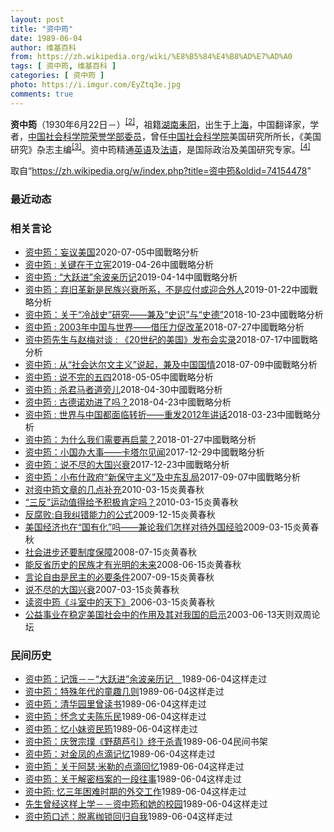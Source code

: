 ```yaml
---
layout: post
title: "资中筠"
date: 1989-06-04
author: 维基百科
from: https://zh.wikipedia.org/wiki/%E8%B5%84%E4%B8%AD%E7%AD%A0
tags: [ 资中筠, 维基百科 ]
categories: [ 资中筠 ]
photo: https://i.imgur.com/EyZtq3e.jpg
comments: true
---
```

<div class="mw-parser-output">
<p><b>资中筠</b>（1930年6月22日<span class="useeditintro" title="Template:BLP editintro">－</span>）<sup id="cite_ref-2" class="reference"><a href="#cite_note-2">[2]</a></sup>，祖籍<a href="/wiki/%E6%B9%96%E5%8D%97" class="mw-redirect" title="湖南">湖南</a><a href="/wiki/%E8%80%92%E9%98%B3" class="mw-redirect" title="耒阳">耒阳</a>，出生于<a href="/wiki/%E4%B8%8A%E6%B5%B7" class="mw-redirect" title="上海">上海</a>，中国翻译家，学者，<a href="/wiki/%E4%B8%AD%E5%9B%BD%E7%A4%BE%E4%BC%9A%E7%A7%91%E5%AD%A6%E9%99%A2%E8%8D%A3%E8%AA%89%E5%AD%A6%E9%83%A8%E5%A7%94%E5%91%98" class="mw-redirect" title="中国社会科学院荣誉学部委员">中国社会科学院荣誉学部委员</a>，曾任<a href="/wiki/%E4%B8%AD%E5%9B%BD%E7%A4%BE%E4%BC%9A%E7%A7%91%E5%AD%A6%E9%99%A2" title="中国社会科学院">中国社会科学院</a>美国研究所所长，《美国研究》杂志主编<sup id="cite_ref-3" class="reference"><a href="#cite_note-3">[3]</a></sup>。资中筠精通<a href="/wiki/%E8%8B%B1%E8%AF%AD" title="英语">英语</a>及<a href="/wiki/%E6%B3%95%E8%AF%AD" title="法语">法语</a>，是国际政治及美国研究专家。<sup id="cite_ref-4" class="reference"><a href="#cite_note-4">[4]</a></sup>
</p>
</div><!--esi <esi:include src="/esitest-fa8a495983347898/content" /> --><noscript><img src="//zh.wikipedia.org/wiki/Special:CentralAutoLogin/start?type=1x1" alt="" title="" width="1" height="1" style="border: none; position: absolute;"></noscript>
<div class="printfooter" data-nosnippet="">取自“<a dir="ltr" href="https://zh.wikipedia.org/w/index.php?title=资中筠&amp;oldid=74154478">https://zh.wikipedia.org/w/index.php?title=资中筠&amp;oldid=74154478</a>”</div><div id="recent-news"><h3>最近动态</h3><ul></ul></div><div id="open-opinion"><h3>相关言论</h3><ul><li><a href="https://nodebe4.github.io/opinion/2020-07-05/%E8%B5%84%E4%B8%AD%E7%AD%A0-%E5%A6%84%E8%AE%AE%E7%BE%8E%E5%9B%BD/" title="资中筠">资中筠：妄议美国</a><time>2020-07-05</time><a class="tag">中國戰略分析</a></li>
<li><a href="https://nodebe4.github.io/opinion/2019-04-26/%E8%B5%84%E4%B8%AD%E7%AD%A0-%E5%85%B3%E9%94%AE%E5%9C%A8%E4%BA%8E%E7%AB%8B%E5%AE%AA/" title="资中筠">资中筠 : 关键在于立宪</a><time>2019-04-26</time><a class="tag">中國戰略分析</a></li>
<li><a href="https://nodebe4.github.io/opinion/2019-04-14/%E8%B5%84%E4%B8%AD%E7%AD%A0-%E5%A4%A7%E8%B7%83%E8%BF%9B-%E4%BD%99%E6%B3%A2%E4%BA%B2%E5%8E%86%E8%AE%B0/" title="资中筠">资中筠 : “大跃进”余波亲历记</a><time>2019-04-14</time><a class="tag">中國戰略分析</a></li>
<li><a href="https://nodebe4.github.io/opinion/2019-01-22/%E8%B5%84%E4%B8%AD%E7%AD%A0-%E5%BC%83%E6%97%A7%E9%9D%A9%E6%96%B0%E6%98%AF%E6%B0%91%E6%97%8F%E5%85%B4%E8%A1%B0%E6%89%80%E7%B3%BB-%E4%B8%8D%E6%98%AF%E5%BA%94%E4%BB%98%E6%88%96%E8%BF%8E%E5%90%88%E5%A4%96%E4%BA%BA/" title="资中筠">资中筠：弃旧革新是民族兴衰所系，不是应付或迎合外人</a><time>2019-01-22</time><a class="tag">中國戰略分析</a></li>
<li><a href="https://nodebe4.github.io/opinion/2018-10-23/%E8%B5%84%E4%B8%AD%E7%AD%A0-%E5%85%B3%E4%BA%8E-%E5%86%B7%E6%88%98%E5%8F%B2-%E7%A0%94%E7%A9%B6-%E5%85%BC%E5%8F%8A-%E5%8F%B2%E8%AF%86-%E4%B8%8E-%E5%8F%B2%E5%BE%B7/" title="资中筠">资中筠：关于“冷战史”研究——兼及“史识”与“史德”</a><time>2018-10-23</time><a class="tag">中國戰略分析</a></li>
<li><a href="https://nodebe4.github.io/opinion/2018-07-27/%E8%B5%84%E4%B8%AD%E7%AD%A0-2003%E5%B9%B4%E4%B8%AD%E5%9B%BD%E4%B8%8E%E4%B8%96%E7%95%8C-%E5%80%9F%E5%8E%8B%E5%8A%9B%E4%BF%83%E6%94%B9%E9%9D%A9/" title="资中筠">资中筠 : 2003年中国与世界——借压力促改革</a><time>2018-07-27</time><a class="tag">中國戰略分析</a></li>
<li><a href="https://nodebe4.github.io/opinion/2018-07-17/%E8%B5%84%E4%B8%AD%E7%AD%A0%E5%85%88%E7%94%9F%E4%B8%8E%E8%B5%B5%E6%A2%85%E5%AF%B9%E8%B0%88-20%E4%B8%96%E7%BA%AA%E7%9A%84%E7%BE%8E%E5%9B%BD-%E5%8F%91%E5%B8%83%E4%BC%9A%E5%AE%9E%E5%BD%95/" title="">资中筠先生与赵梅对谈 : 《20世纪的美国》发布会实录</a><time>2018-07-17</time><a class="tag">中國戰略分析</a></li>
<li><a href="https://nodebe4.github.io/opinion/2018-07-09/%E8%B5%84%E4%B8%AD%E7%AD%A0-%E4%BB%8E-%E7%A4%BE%E4%BC%9A%E8%BE%BE%E5%B0%94%E6%96%87%E4%B8%BB%E4%B9%89-%E8%AF%B4%E8%B5%B7-%E5%85%BC%E5%8F%8A%E4%B8%AD%E5%9B%BD%E5%9B%BD%E6%83%85/" title="资中筠">资中筠 : 从“社会达尔文主义”说起，兼及中国国情</a><time>2018-07-09</time><a class="tag">中國戰略分析</a></li>
<li><a href="https://nodebe4.github.io/opinion/2018-05-05/%E8%B5%84%E4%B8%AD%E7%AD%A0-%E8%AF%B4%E4%B8%8D%E5%AE%8C%E7%9A%84%E4%BA%94%E5%9B%9B/" title="资中筠">资中筠 : 说不完的五四</a><time>2018-05-05</time><a class="tag">中國戰略分析</a></li>
<li><a href="https://nodebe4.github.io/opinion/2018-04-30/%E8%B5%84%E4%B8%AD%E7%AD%A0-%E6%9D%80%E5%90%9B%E9%A9%AC%E8%80%85%E9%81%93%E6%97%81%E5%84%BF/" title="资中筠">资中筠 : 杀君马者道旁儿</a><time>2018-04-30</time><a class="tag">中國戰略分析</a></li>
<li><a href="https://nodebe4.github.io/opinion/2018-04-23/%E8%B5%84%E4%B8%AD%E7%AD%A0-%E5%8F%A4%E5%BE%B7%E8%AF%BA%E5%8A%9D%E8%BF%9B%E4%BA%86%E5%90%97/" title="资中筠">资中筠 : 古德诺劝进了吗？</a><time>2018-04-23</time><a class="tag">中國戰略分析</a></li>
<li><a href="https://nodebe4.github.io/opinion/2018-03-23/%E8%B5%84%E4%B8%AD%E7%AD%A0-%E4%B8%96%E7%95%8C%E4%B8%8E%E4%B8%AD%E5%9B%BD%E9%83%BD%E9%9D%A2%E4%B8%B4%E8%BD%AC%E6%8A%98-%E9%87%8D%E5%8F%912012%E5%B9%B4%E8%AE%B2%E8%AF%9D/" title="资中筠">资中筠 : 世界与中国都面临转折——重发2012年讲话</a><time>2018-03-23</time><a class="tag">中國戰略分析</a></li>
<li><a href="https://nodebe4.github.io/opinion/2018-01-27/%E8%B5%84%E4%B8%AD%E7%AD%A0-%E4%B8%BA%E4%BB%80%E4%B9%88%E6%88%91%E4%BB%AC%E9%9C%80%E8%A6%81%E5%86%8D%E5%90%AF%E8%92%99/" title="资中筠">资中筠：为什么我们需要再启蒙？</a><time>2018-01-27</time><a class="tag">中國戰略分析</a></li>
<li><a href="https://nodebe4.github.io/opinion/2017-12-29/%E8%B5%84%E4%B8%AD%E7%AD%A0-%E5%B0%8F%E5%9B%BD%E5%8A%9E%E5%A4%A7%E4%BA%8B-%E5%8D%A1%E5%A1%94%E5%B0%94%E8%A7%81%E9%97%BB/" title="资中筠">资中筠：小国办大事——卡塔尔见闻</a><time>2017-12-29</time><a class="tag">中國戰略分析</a></li>
<li><a href="https://nodebe4.github.io/opinion/2017-12-23/%E8%B5%84%E4%B8%AD%E7%AD%A0-%E8%AF%B4%E4%B8%8D%E5%B0%BD%E7%9A%84%E5%A4%A7%E5%9B%BD%E5%85%B4%E8%A1%B0/" title="资中筠">资中筠：说不尽的大国兴衰</a><time>2017-12-23</time><a class="tag">中國戰略分析</a></li>
<li><a href="https://nodebe4.github.io/opinion/2017-09-07/%E8%B5%84%E4%B8%AD%E7%AD%A0-%E5%B0%8F%E5%B8%83%E4%BB%80%E6%94%BF%E5%BA%9C-%E6%96%B0%E4%BF%9D%E5%AE%88%E4%B8%BB%E4%B9%89-%E5%8F%8A%E4%B8%AD%E4%B8%9C%E4%B9%B1%E5%B1%80/" title="资中筠">资中筠：小布什政府“新保守主义”及中东乱局</a><time>2017-09-07</time><a class="tag">中國戰略分析</a></li>
<li><a href="https://nodebe4.github.io/opinion/2010-03-15/%E5%AF%B9%E8%B5%84%E4%B8%AD%E7%AD%A0%E6%96%87%E7%AB%A0%E7%9A%84%E5%87%A0%E7%82%B9%E8%A1%A5%E5%85%85/" title="何 方">对资中筠文章的几点补充</a><time>2010-03-15</time><a class="tag">炎黄春秋</a></li>
<li><a href="https://nodebe4.github.io/opinion/2010-03-15/%E4%B8%89%E5%8F%8D-%E8%BF%90%E5%8A%A8%E5%80%BC%E5%BE%97%E7%BB%99%E4%BA%88%E7%A7%AF%E6%9E%81%E8%82%AF%E5%AE%9A%E5%90%97/" title="资中筠">“三反”运动值得给予积极肯定吗？</a><time>2010-03-15</time><a class="tag">炎黄春秋</a></li>
<li><a href="https://nodebe4.github.io/opinion/2009-12-15/%E5%8F%8D%E8%85%90%E8%B4%A5%E8%87%AA%E6%88%91%E7%BA%A0%E9%94%99%E8%83%BD%E5%8A%9B%E7%9A%84%E5%85%AC%E5%BC%8F/" title="资中筠">反腐败:自我纠错能力的公式</a><time>2009-12-15</time><a class="tag">炎黄春秋</a></li>
<li><a href="https://nodebe4.github.io/opinion/2009-03-15/%E7%BE%8E%E5%9B%BD%E7%BB%8F%E6%B5%8E%E4%B9%9F%E5%9C%A8-%E5%9B%BD%E6%9C%89%E5%8C%96-%E5%90%97-%E5%85%BC%E8%AE%BA%E6%88%91%E4%BB%AC%E6%80%8E%E6%A0%B7%E5%AF%B9%E5%BE%85%E5%A4%96%E5%9B%BD%E7%BB%8F%E9%AA%8C/" title="资中筠">美国经济也在“国有化”吗——兼论我们怎样对待外国经验</a><time>2009-03-15</time><a class="tag">炎黄春秋</a></li>
<li><a href="https://nodebe4.github.io/opinion/2008-07-15/%E7%A4%BE%E4%BC%9A%E8%BF%9B%E6%AD%A5%E8%BF%98%E8%A6%81%E5%88%B6%E5%BA%A6%E4%BF%9D%E9%9A%9C/" title="资中筠">社会进步还要制度保障</a><time>2008-07-15</time><a class="tag">炎黄春秋</a></li>
<li><a href="https://nodebe4.github.io/opinion/2008-06-15/%E8%83%BD%E5%8F%8D%E7%9C%81%E5%8E%86%E5%8F%B2%E7%9A%84%E6%B0%91%E6%97%8F%E6%89%8D%E6%9C%89%E5%85%89%E6%98%8E%E7%9A%84%E6%9C%AA%E6%9D%A5/" title="资中筠">能反省历史的民族才有光明的未来</a><time>2008-06-15</time><a class="tag">炎黄春秋</a></li>
<li><a href="https://nodebe4.github.io/opinion/2007-09-15/%E8%A8%80%E8%AE%BA%E8%87%AA%E7%94%B1%E6%98%AF%E6%B0%91%E4%B8%BB%E7%9A%84%E5%BF%85%E8%A6%81%E6%9D%A1%E4%BB%B6/" title="资中筠">言论自由是民主的必要条件</a><time>2007-09-15</time><a class="tag">炎黄春秋</a></li>
<li><a href="https://nodebe4.github.io/opinion/2007-03-15/%E8%AF%B4%E4%B8%8D%E5%B0%BD%E7%9A%84%E5%A4%A7%E5%9B%BD%E5%85%B4%E8%A1%B0/" title="资中筠">说不尽的大国兴衰</a><time>2007-03-15</time><a class="tag">炎黄春秋</a></li>
<li><a href="https://nodebe4.github.io/opinion/2006-03-15/%E8%AF%BB%E8%B5%84%E4%B8%AD%E7%AD%A0-%E6%96%97%E5%AE%A4%E4%B8%AD%E7%9A%84%E5%A4%A9%E4%B8%8B/" title="朱尚同">读资中筠《斗室中的天下》</a><time>2006-03-15</time><a class="tag">炎黄春秋</a></li>
<li><a href="https://nodebe4.github.io/opinion/2003-06-13/%E5%85%AC%E7%9B%8A%E4%BA%8B%E4%B8%9A%E5%9C%A8%E7%A8%B3%E5%AE%9A%E7%BE%8E%E5%9B%BD%E7%A4%BE%E4%BC%9A%E4%B8%AD%E7%9A%84%E4%BD%9C%E7%94%A8%E5%8F%8A%E5%85%B6%E5%AF%B9%E6%88%91%E5%9B%BD%E7%9A%84%E5%90%AF%E7%A4%BA/" title="资中筠">公益事业在稳定美国社会中的作用及其对我国的启示</a><time>2003-06-13</time><a class="tag">天则双周论坛</a></li>
</ul></div><div id="mjls-record"><h3>民间历史</h3><ul><li><a href="https://nodebe4.github.io/mjlsh/1989-06-04/%E8%B5%84%E4%B8%AD%E7%AD%A0-%E8%AE%B0%E9%A5%BF-%E5%A4%A7%E8%B7%83%E8%BF%9B-%E4%BD%99%E6%B3%A2%E4%BA%B2%E5%8E%86%E8%AE%B0/" title="资中筠">资中筠：记饿－－“大跃进”余波亲历记　</a><time>1989-06-04</time><a class="tag">这样走过</a></li>
<li><a href="https://nodebe4.github.io/mjlsh/1989-06-04/%E8%B5%84%E4%B8%AD%E7%AD%A0-%E7%89%B9%E6%AE%8A%E5%B9%B4%E4%BB%A3%E7%9A%84%E7%AB%A5%E8%B6%A3%E5%87%A0%E5%88%99/" title="资中筠">资中筠：特殊年代的童趣几则</a><time>1989-06-04</time><a class="tag">这样走过</a></li>
<li><a href="https://nodebe4.github.io/mjlsh/1989-06-04/%E8%B5%84%E4%B8%AD%E7%AD%A0-%E6%B8%85%E5%8D%8E%E5%9B%AD%E9%87%8C%E6%9B%BE%E8%AF%BB%E4%B9%A6/" title="资中筠">资中筠：清华园里曾读书</a><time>1989-06-04</time><a class="tag">这样走过</a></li>
<li><a href="https://nodebe4.github.io/mjlsh/1989-06-04/%E8%B5%84%E4%B8%AD%E7%AD%A0-%E6%80%80%E5%BF%B5%E4%B8%88%E5%A4%AB%E9%99%88%E4%B9%90%E6%B0%91/" title="资中筠">资中筠：怀念丈夫陈乐民</a><time>1989-06-04</time><a class="tag">这样走过</a></li>
<li><a href="https://nodebe4.github.io/mjlsh/1989-06-04/%E8%B5%84%E4%B8%AD%E7%AD%A0-%E5%BF%86%E5%B0%8F%E5%A6%B9%E8%B5%84%E6%B0%91%E7%AD%A0/" title="资中筠">资中筠：忆小妹资民筠</a><time>1989-06-04</time><a class="tag">这样走过</a></li>
<li><a href="https://nodebe4.github.io/mjlsh/1989-06-04/%E8%B5%84%E4%B8%AD%E7%AD%A0-%E5%BA%86%E8%B4%BA%E5%AE%97%E7%92%9E-%E9%87%8E%E8%91%AB%E8%8A%A6%E5%BC%95-%E7%BB%88%E4%BA%8E%E6%9D%80%E9%9D%92/" title="资中筠">资中筠：庆贺宗璞《野葫芦引》终于杀青</a><time>1989-06-04</time><a class="tag">民间书架</a></li>
<li><a href="https://nodebe4.github.io/mjlsh/1989-06-04/%E8%B5%84%E4%B8%AD%E7%AD%A0-%E5%AF%B9%E9%87%91%E5%87%A4%E7%9A%84%E7%82%B9%E6%BB%B4%E8%AE%B0%E5%BF%86/" title="资中筠">资中筠：对金凤的点滴记忆</a><time>1989-06-04</time><a class="tag">这样走过</a></li>
<li><a href="https://nodebe4.github.io/mjlsh/1989-06-04/%E8%B5%84%E4%B8%AD%E7%AD%A0-%E5%85%B3%E4%BA%8E%E9%98%BF%E7%91%9F-%E7%B1%B3%E5%8B%92%E7%9A%84%E7%82%B9%E6%BB%B4%E5%9B%9E%E5%BF%86/" title="资中筠">资中筠：关于阿瑟·米勒的点滴回忆</a><time>1989-06-04</time><a class="tag">这样走过</a></li>
<li><a href="https://nodebe4.github.io/mjlsh/1989-06-04/%E8%B5%84%E4%B8%AD%E7%AD%A0-%E5%85%B3%E4%BA%8E%E8%A7%A3%E5%AF%86%E6%A1%A3%E6%A1%88%E7%9A%84%E4%B8%80%E6%AE%B5%E5%BE%80%E4%BA%8B/" title="资中筠">资中筠：关于解密档案的一段往事</a><time>1989-06-04</time><a class="tag">这样走过</a></li>
<li><a href="https://nodebe4.github.io/mjlsh/1989-06-04/%E8%B5%84%E4%B8%AD%E7%AD%A0-%E5%BF%86%E4%B8%89%E5%B9%B4%E5%9B%B0%E9%9A%BE%E6%97%B6%E6%9C%9F%E7%9A%84%E5%A4%96%E4%BA%A4%E5%B7%A5%E4%BD%9C/" title="">资中筠: 忆三年困难时期的外交工作</a><time>1989-06-04</time><a class="tag">这样走过</a></li>
<li><a href="https://nodebe4.github.io/mjlsh/1989-06-04/%E5%85%88%E7%94%9F%E6%9B%BE%E7%BB%8F%E8%BF%99%E6%A0%B7%E4%B8%8A%E5%AD%A6-%E8%B5%84%E4%B8%AD%E7%AD%A0%E5%92%8C%E5%A5%B9%E7%9A%84%E6%A0%A1%E5%9B%AD/" title="">先生曾经这样上学－－资中筠和她的校园</a><time>1989-06-04</time><a class="tag">这样走过</a></li>
<li><a href="https://nodebe4.github.io/mjlsh/1989-06-04/%E8%B5%84%E4%B8%AD%E7%AD%A0%E5%8F%A3%E8%BF%B0-%E8%84%B1%E7%A6%BB%E6%9E%B7%E9%94%81%E5%9B%9E%E5%BD%92%E8%87%AA%E6%88%91/" title="资中筠口述">资中筠口述：脱离枷锁回归自我</a><time>1989-06-04</time><a class="tag">这样走过</a></li>
</ul></div>